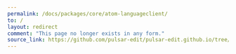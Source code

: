 ```yaml
---
permalink: /docs/packages/core/atom-languageclient/
to: /
layout: redirect
comment: "This page no longer exists in any form."
source_link: https://github.com/pulsar-edit/pulsar-edit.github.io/tree/a719fbf619d18d3032ccc9aaef8baa7fed8d2068/docs/docs/packages/core/atom-languageclient
---
```

